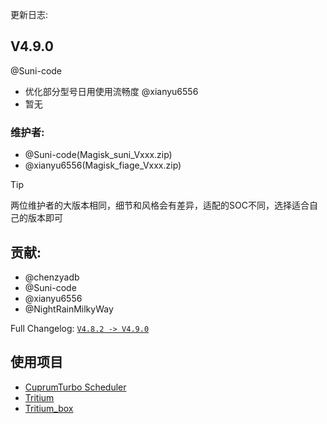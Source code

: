 更新日志:

## V4.9.0 
@Suni-code
- 优化部分型号日用使用流畅度
@xianyu6556
- 暂无

### 维护者:
- @Suni-code(Magisk_suni_Vxxx.zip)
- @xianyu6556(Magisk_fiage_Vxxx.zip)

> [!TIP]
> 两位维护者的大版本相同，细节和风格会有差异，适配的SOC不同，选择适合自己的版本即可


## 贡献:
- @chenzyadb 
- @Suni-code
- @xianyu6556
- @NightRainMilkyWay

Full Changelog: [`V4.8.2 -> V4.9.0`](https://github.com/TimeBreeze/Tritium/commits/main/)

## 使用项目
- [CuprumTurbo Scheduler](https://github.com/chenzyadb/CuprumTurbo-Scheduler)
- [Tritium](https://github.com/TimeBreeze/Tritium)
- [Tritium_box](https://github.com/TimeBreeze/Tritium_box)
